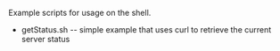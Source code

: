 Example scripts for usage on the shell.

* getStatus.sh -- simple example that uses curl to retrieve the current server status
